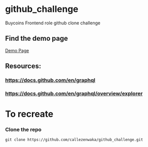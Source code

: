 # github_challenge
Buycoins Frontend role github clone challenge

## Find the demo page
<a href="https://buycoins-github-challenge.netlify.app/">Demo Page</a>

## Resources:
### https://docs.github.com/en/graphql
### https://docs.github.com/en/graphql/overview/explorer
# To recreate
### Clone the repo
```
git clone https://github.com/callezenwaka/github_challenge.git
```
